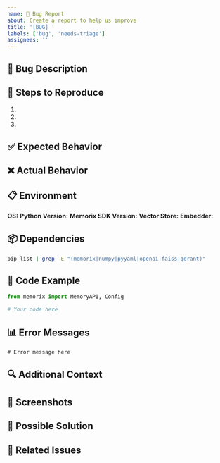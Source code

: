 ```yaml
---
name: 🐛 Bug Report
about: Create a report to help us improve
title: '[BUG] '
labels: ['bug', 'needs-triage']
assignees: ''
---
```


## 🐛 Bug Description

<!-- A clear and concise description of what the bug is -->

## 🔄 Steps to Reproduce

1. 
2. 
3. 

## ✅ Expected Behavior

<!-- A clear and concise description of what you expected to happen -->

## ❌ Actual Behavior

<!-- A clear and concise description of what actually happened -->

## 📋 Environment

**OS:** <!-- e.g., Ubuntu 20.04, macOS 12.0, Windows 11 -->
**Python Version:** <!-- e.g., 3.8.10, 3.9.7, 3.10.0 -->
**Memorix SDK Version:** <!-- e.g., 0.1.0 -->
**Vector Store:** <!-- e.g., FAISS, Qdrant -->
**Embedder:** <!-- e.g., OpenAI, Gemini, Sentence Transformers -->

## 📦 Dependencies

<!-- List any relevant dependencies and their versions -->

```bash
pip list | grep -E "(memorix|numpy|pyyaml|openai|faiss|qdrant)"
```

## 📝 Code Example

<!-- If applicable, add a minimal code example to reproduce the issue -->

```python
from memorix import MemoryAPI, Config

# Your code here
```

## 📊 Error Messages

<!-- If applicable, add error messages, stack traces, or logs -->

```
# Error message here
```

## 🔍 Additional Context

<!-- Add any other context about the problem here -->

## 📸 Screenshots

<!-- If applicable, add screenshots to help explain your problem -->

## 🎯 Possible Solution

<!-- If you have suggestions on a fix for the bug -->

## 🔗 Related Issues

<!-- Link any related issues here --> 